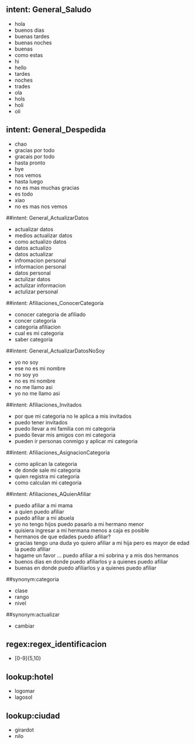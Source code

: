 ## intent: General_Saludo
  - hola
  - buenos dias
  - buenas tardes
  - buenas noches
  - buenas
  - como estas
  - hi
  - hello
  - tardes
  - noches
  - trades
  - ola
  - hols
  - holi
  - oli

## intent: General_Despedida
  - chao
  - gracias por todo
  - gracais por todo
  - hasta pronto
  - bye
  - nos vemos
  - hasta luego
  - no es mas muchas gracias
  - es todo
  - xiao
  - no es mas nos vemos

##intent: General_ActualizarDatos
  - actualizar datos
  - medios actualizar datos
  - como actualizo datos
  - datos actualizo
  - datos actualizar
  - infromacion personal
  - informacion personal
  - datos personal
  - actulizar datos
  - actulizar informacion
  - actulizar personal

##intent: Afiliaciones_ConocerCategoria
  - conocer categoria de afiliado
  - concer categoria
  - categoria afiliacion
  - cual es mi categoria
  - saber categoria

##intent: General_ActualizarDatosNoSoy
  - yo no soy
  - ese no es mi nombre
  - no soy yo
  - no es mi nombre
  - no me llamo asi
  - yo no me llamo asi

##intent: Afiliaciones_Invitados
  - por que mi categoria no le aplica a mis invitados
  - puedo tener invitados
  - puedo llevar a mi familia con mi categoria
  - puedo llevar mis amigos con mi categoria
  - pueden ir personas conmigo y aplicar mi categoria

##intent: Afiliaciones_AsignacionCategoria
  - como aplican la categoria
  - de donde sale mi categoria
  - quien registra mi categoria
  - como calculan mi categoria

##intent: Afiliaciones_AQuienAfiliar
  - puedo afiliar a mi mama
  - a quien puedo afiliar
  - puedo afiliar a mi abuela
  - yo no tengo hijos puedo pasarlo a mi hermano menor
  - quisiera ingresar a mi hermana menos a caja es posible
  - hermanos de que edades puedo afiliar?
  - gracias tengo una duda yo quiero afiliar a mi hija pero es mayor de edad la puedo afiliar
  - hagame un favor ... puedo afiliar a mi sobrina y a mis dos hermanos
  - buenos dias en donde puedo afiliarlos y a quienes puedo afiliar
  - buenas en donde puedo afiliarlos y a quienes puedo afiliar






  
##synonym:categoria
- clase
- rango
- nivel

##synonym:actualizar
- cambiar

## regex:regex_identificacion
- [0-9]{5,10}

## lookup:hotel
- logomar
- lagosol

## lookup:ciudad
- girardot
- nilo